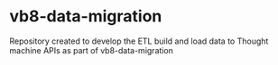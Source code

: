 # vb8-data-migration
Repository created to develop the ETL build and load data to Thought machine APIs as part of vb8-data-migration
